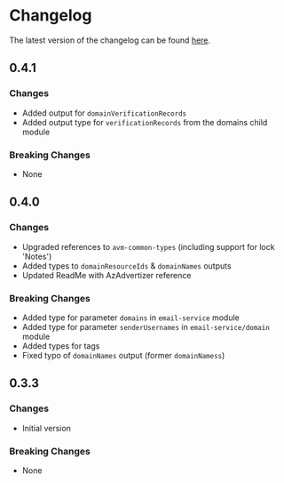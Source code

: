 # Changelog

The latest version of the changelog can be found [here](https://github.com/Azure/bicep-registry-modules/blob/main/avm/res/communication/email-service/CHANGELOG.md).

## 0.4.1

### Changes

- Added output for `domainVerificationRecords`
- Added output type for `verificationRecords` from the domains child module

### Breaking Changes

- None

## 0.4.0

### Changes

- Upgraded references to `avm-common-types` (including support for lock 'Notes')
- Added types to `domainResourceIds` & `domainNames` outputs
- Updated ReadMe with AzAdvertizer reference

### Breaking Changes

- Added type for parameter `domains` in `email-service` module
- Added type for parameter `senderUsernames` in `email-service/domain` module
- Added types for tags
- Fixed typo of `domainNames` output (former `domainNamess`)

## 0.3.3

### Changes

- Initial version

### Breaking Changes

- None
